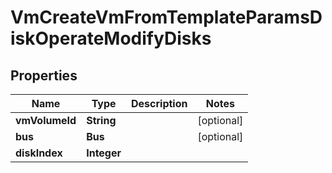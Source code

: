 

# VmCreateVmFromTemplateParamsDiskOperateModifyDisks


## Properties

Name | Type | Description | Notes
------------ | ------------- | ------------- | -------------
**vmVolumeId** | **String** |  |  [optional]
**bus** | **Bus** |  |  [optional]
**diskIndex** | **Integer** |  | 



